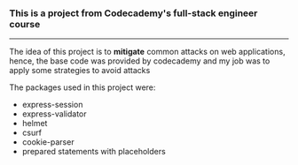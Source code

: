### This is a project from Codecademy's full-stack engineer course
***
The idea of this project is to **mitigate** common attacks on web applications, hence, the base code was provided by codecademy and my job was to apply some strategies to avoid attacks

The packages used in this project were:

- express-session
- express-validator
- helmet
- csurf
- cookie-parser
- prepared statements with placeholders
